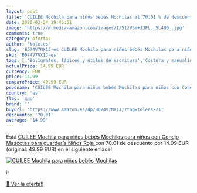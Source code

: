 ```yaml
---
layout: post
title: 'CUILEE Mochila para niños bebés Mochilas al 70.01 % de descuento'
date: 2020-03-24 19:46:51
image: 'https://m.media-amazon.com/images/I/51zV3m+JJFL._SL400_.jpg'
comments: true
category: ofertas
author: 'tole.es'
slug: 'B074V7NX1J-es CUILEE Mochila para niños bebés Mochilas para niños con...'
sku: 'B074V7NX1J-es'
tags: [ 'Bolígrafos, lápices y útiles de escritura','Costura y manualidades','Dibujo','Hogar y cocina','Lápices','Marcadores','Materiales de dibujo','Oficina y papelería','Portaminas','Rotuladores y subrayadores','Subrayadores','mochila', ]
actualPrice: 14.99 EUR
currency: EUR
price: 14.99
comparePrice: 49.99 EUR
prodname: 'CUILEE Mochila para niños bebés Mochilas para niños con Conejo Mascotas para guardería Niños  Roja '
country: 'es'
flag: '🇪🇸'
brand: ''
buyurl: 'https://www.amazon.es/dp/B074V7NX1J/?tag=tolees-21'
descuento: '70.01'
average: '14.99'
---
```


Está [CUILEE Mochila para niños bebés Mochilas para niños con Conejo Mascotas para guardería Niños  Roja ](https://www.amazon.es/dp/B074V7NX1J/?tag=tolees-21) con 70.01 de descuento por 14.99 EUR (original: 49.99 EUR) en el siguiente enlace!

[![CUILEE Mochila para niños bebés Mochilas](https://m.media-amazon.com/images/I/51zV3m+JJFL._SL400_.jpg)](https://www.amazon.es/dp/B074V7NX1J/?tag=tolees-21)

ℹ️:


[🛒 Ver la oferta!!](https://www.amazon.es/dp/B074V7NX1J/?tag=tolees-21)
